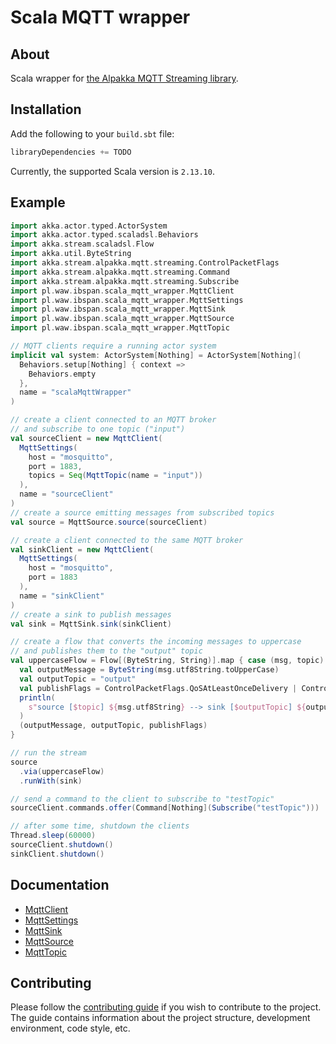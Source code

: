 # Scala MQTT wrapper

## About <a name = "about" />
Scala wrapper for [the Alpakka MQTT Streaming library](https://doc.akka.io/docs/alpakka/current/mqtt-streaming.html).

## Installation <a name = "installation" />
Add the following to your `build.sbt` file:
```scala
libraryDependencies += TODO
```
Currently, the supported Scala version is `2.13.10`.

## Example <a name = "example" />
```scala
import akka.actor.typed.ActorSystem
import akka.actor.typed.scaladsl.Behaviors
import akka.stream.scaladsl.Flow
import akka.util.ByteString
import akka.stream.alpakka.mqtt.streaming.ControlPacketFlags
import akka.stream.alpakka.mqtt.streaming.Command
import akka.stream.alpakka.mqtt.streaming.Subscribe
import pl.waw.ibspan.scala_mqtt_wrapper.MqttClient
import pl.waw.ibspan.scala_mqtt_wrapper.MqttSettings
import pl.waw.ibspan.scala_mqtt_wrapper.MqttSink
import pl.waw.ibspan.scala_mqtt_wrapper.MqttSource
import pl.waw.ibspan.scala_mqtt_wrapper.MqttTopic

// MQTT clients require a running actor system
implicit val system: ActorSystem[Nothing] = ActorSystem[Nothing](
  Behaviors.setup[Nothing] { context =>
    Behaviors.empty
  },
  name = "scalaMqttWrapper"
)

// create a client connected to an MQTT broker 
// and subscribe to one topic ("input")
val sourceClient = new MqttClient(
  MqttSettings(
    host = "mosquitto",
    port = 1883,
    topics = Seq(MqttTopic(name = "input"))
  ),
  name = "sourceClient"
)
// create a source emitting messages from subscribed topics
val source = MqttSource.source(sourceClient)

// create a client connected to the same MQTT broker
val sinkClient = new MqttClient(
  MqttSettings(
    host = "mosquitto",
    port = 1883
  ),
  name = "sinkClient"
)
// create a sink to publish messages
val sink = MqttSink.sink(sinkClient)

// create a flow that converts the incoming messages to uppercase 
// and publishes them to the "output" topic
val uppercaseFlow = Flow[(ByteString, String)].map { case (msg, topic) =>
  val outputMessage = ByteString(msg.utf8String.toUpperCase)
  val outputTopic = "output"
  val publishFlags = ControlPacketFlags.QoSAtLeastOnceDelivery | ControlPacketFlags.RETAIN
  println(
    s"source [$topic] ${msg.utf8String} --> sink [$outputTopic] ${outputMessage.utf8String}"
  )
  (outputMessage, outputTopic, publishFlags)
}

// run the stream
source
  .via(uppercaseFlow)
  .runWith(sink)

// send a command to the client to subscribe to "testTopic"
sourceClient.commands.offer(Command[Nothing](Subscribe("testTopic")))

// after some time, shutdown the clients
Thread.sleep(60000)
sourceClient.shutdown()
sinkClient.shutdown()
```

## Documentation <a name = "documentation" />
- [MqttClient](src/main/scala/MqttClient.scala)
- [MqttSettings](src/main/scala/MqttSettings.scala)
- [MqttSink](src/main/scala/MqttSink.scala)
- [MqttSource](src/main/scala/MqttSource.scala)
- [MqttTopic](src/main/scala/MqttTopic.scala)

## Contributing <a name = "contributing" />
Please follow the [contributing guide](CONTRIBUTING.md) if you wish to contribute to the project.
The guide contains information about the project structure, development environment, code style, etc.
